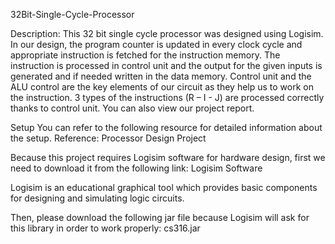32Bit-Single-Cycle-Processor


Description: This 32 bit single cycle processor was designed using Logisim. In our design, the program counter is updated in every clock cycle and appropriate instruction is fetched for the instruction memory. The instruction is processed in control unit and the output for the given inputs is generated and if needed written in the data memory. Control unit and the ALU control are the key elements of our circuit as they help us to work on the instruction. 3 types of the instructions (R – I - J) are processed correctly thanks to control unit.
You can also view our project report.

Setup
You can refer to the following resource for detailed information about the setup. Reference: Processor Design Project

Because this project requires Logisim software for hardware design, first we need to download it from the following link:  Logisim Software

Logisim is an educational graphical tool which provides basic components for designing and simulating logic circuits.

Then, please download the following jar file because Logisim will ask for this library in order to work properly: cs316.jar

